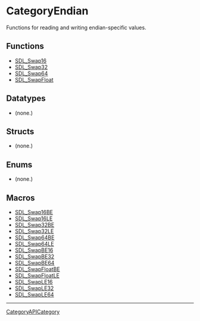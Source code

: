 # CategoryEndian

Functions for reading and writing endian-specific values.

<!-- END CATEGORY DOCUMENTATION -->

## Functions

<!-- DO NOT HAND-EDIT CATEGORY LISTS, THEY ARE AUTOGENERATED AND WILL BE OVERWRITTEN, BASED ON TAGS IN INDIVIDUAL PAGE FOOTERS. EDIT THOSE INSTEAD. -->
<!-- BEGIN CATEGORY LIST: CategoryEndian, CategoryAPIFunction -->
- [SDL_Swap16](SDL_Swap16)
- [SDL_Swap32](SDL_Swap32)
- [SDL_Swap64](SDL_Swap64)
- [SDL_SwapFloat](SDL_SwapFloat)
<!-- END CATEGORY LIST -->

## Datatypes

<!-- DO NOT HAND-EDIT CATEGORY LISTS, THEY ARE AUTOGENERATED AND WILL BE OVERWRITTEN, BASED ON TAGS IN INDIVIDUAL PAGE FOOTERS. EDIT THOSE INSTEAD. -->
<!-- BEGIN CATEGORY LIST: CategoryEndian, CategoryAPIDatatype -->
- (none.)
<!-- END CATEGORY LIST -->

## Structs

<!-- DO NOT HAND-EDIT CATEGORY LISTS, THEY ARE AUTOGENERATED AND WILL BE OVERWRITTEN, BASED ON TAGS IN INDIVIDUAL PAGE FOOTERS. EDIT THOSE INSTEAD. -->
<!-- BEGIN CATEGORY LIST: CategoryEndian, CategoryAPIStruct -->
- (none.)
<!-- END CATEGORY LIST -->

## Enums

<!-- DO NOT HAND-EDIT CATEGORY LISTS, THEY ARE AUTOGENERATED AND WILL BE OVERWRITTEN, BASED ON TAGS IN INDIVIDUAL PAGE FOOTERS. EDIT THOSE INSTEAD. -->
<!-- BEGIN CATEGORY LIST: CategoryEndian, CategoryAPIEnum -->
- (none.)
<!-- END CATEGORY LIST -->

## Macros

<!-- DO NOT HAND-EDIT CATEGORY LISTS, THEY ARE AUTOGENERATED AND WILL BE OVERWRITTEN, BASED ON TAGS IN INDIVIDUAL PAGE FOOTERS. EDIT THOSE INSTEAD. -->
<!-- BEGIN CATEGORY LIST: CategoryEndian, CategoryAPIMacro -->
- [SDL_Swap16BE](SDL_Swap16BE)
- [SDL_Swap16LE](SDL_Swap16LE)
- [SDL_Swap32BE](SDL_Swap32BE)
- [SDL_Swap32LE](SDL_Swap32LE)
- [SDL_Swap64BE](SDL_Swap64BE)
- [SDL_Swap64LE](SDL_Swap64LE)
- [SDL_SwapBE16](SDL_SwapBE16)
- [SDL_SwapBE32](SDL_SwapBE32)
- [SDL_SwapBE64](SDL_SwapBE64)
- [SDL_SwapFloatBE](SDL_SwapFloatBE)
- [SDL_SwapFloatLE](SDL_SwapFloatLE)
- [SDL_SwapLE16](SDL_SwapLE16)
- [SDL_SwapLE32](SDL_SwapLE32)
- [SDL_SwapLE64](SDL_SwapLE64)
<!-- END CATEGORY LIST -->


----
[CategoryAPICategory](CategoryAPICategory)

